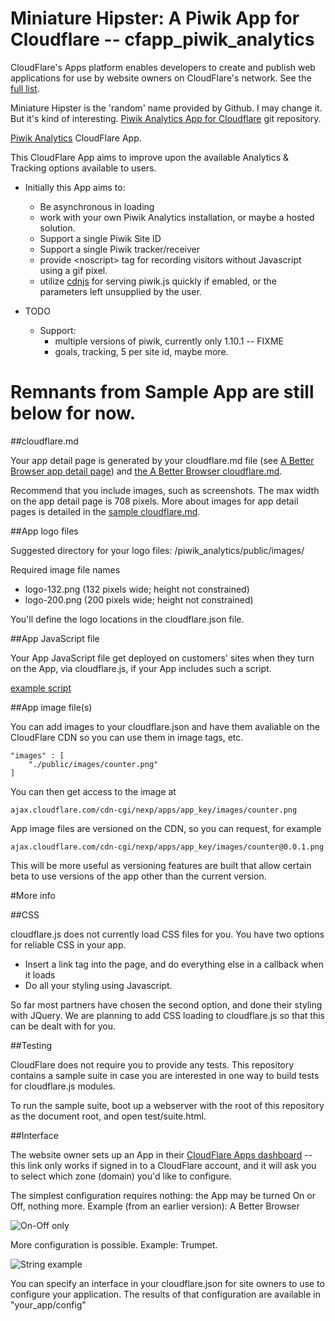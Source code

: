 # Miniature Hipster: A Piwik App for Cloudflare -- cfapp_piwik_analytics

CloudFlare's Apps platform enables developers to create and publish web applications for use by website owners on CloudFlare's network. See the [full list](https://www.cloudflare.com/apps).

Miniature Hipster is the 'random' name provided by Github. I may change it. But it's kind of interesting.
  [Piwik Analytics App for Cloudflare](https://github.com/px/cfapp-piwik-analytics.git/) git repository.

  [Piwik Analytics](https://www.cloudflare.com/apps/piwik_analytics) CloudFlare App.


This CloudFlare App aims to improve upon the available Analytics &amp; Tracking options available to users.
  * Initially this App aims to:
    * Be asynchronous in loading
    * work with your own Piwik Analytics installation, or maybe a hosted solution.
    * Support a single Piwik Site ID
    * Support a single Piwik tracker/receiver
    * provide &lt;noscript&gt; tag for recording visitors without Javascript using a gif pixel.
    * utilize [cdnjs](http://cdnjs.com) for serving piwik.js quickly if emabled, or the parameters left unsupplied by the user.

 * TODO
    * Support:
        * multiple versions of piwik, currently only 1.10.1 -- FIXME
        * goals, tracking, 5 per site id, maybe more.

# Remnants from Sample App are still below for now.

##cloudflare.md

Your app detail page is generated by your cloudflare.md file (see [A Better Browser app detail page](https://www.cloudflare.com/apps/abetterbrowser))
and [the A Better Browser cloudflare.md](https://github.com/xPaw/CF-ABetterBrowser/blob/master/cloudflare.md).

Recommend that you include images, such as screenshots. The max width on the app detail page is 708 pixels. More about images for app detail pages is detailed in the [sample cloudflare.md](https://github.com/cloudflare/cfapp_sample/blob/master/cloudflare.md).

##App logo files

Suggested directory for your logo files:
/piwik_analytics/public/images/

Required image file names
 * logo-132.png (132 pixels wide; height not constrained)
 * logo-200.png (200 pixels wide; height not constrained)

You'll define the logo locations in the cloudflare.json file.

##App JavaScript file

Your App JavaScript file get deployed on customers' sites when they turn on the App, via cloudflare.js, if your App includes such a script.

[example script](https://github.com/cloudflare/cfapp_sample/blob/master/public/javascripts/sample_app.js)

##App image file(s)

You can add images to your cloudflare.json and have them avaliable on the CloudFlare CDN
so you can use them in image tags, etc.

    "images" : [
        "./public/images/counter.png"
    ]

You can then get access to the image at

    ajax.cloudflare.com/cdn-cgi/nexp/apps/app_key/images/counter.png

App image files are versioned on the CDN, so you can request, for example

    ajax.cloudflare.com/cdn-cgi/nexp/apps/app_key/images/counter@0.0.1.png

This will be more useful as versioning features are built that allow certain beta
to use versions of the app other than the current version.

#More info

##CSS

cloudflare.js does not currently load CSS files for you. You have two options for
reliable CSS in your app.

- Insert a link tag into the page, and do everything else in a callback when it loads
- Do all your styling using Javascript.

So far most partners have chosen the second option, and done their styling with
JQuery. We are planning to add CSS loading to cloudflare.js so that this can be
dealt with for you.

##Testing

CloudFlare does not require you to provide any tests. This repository contains a sample suite in case you are interested in one way to build tests for cloudflare.js modules.

To run the sample suite, boot up a webserver with the root of this repository as the document root, and open test/suite.html.


##Interface

The website owner sets up an App in their [CloudFlare Apps dashboard](https://www.cloudflare.com/cloudflare-apps) -- this link only works if signed in to a CloudFlare account, and it will ask you to select which zone (domain) you'd like to configure.

The simplest configuration requires nothing: the App may be turned On or Off, nothing more. Example (from an earlier version): A Better Browser

![On-Off only](./cfapp_sample/raw/master/doc/.png "example")

More configuration is possible. Example: Trumpet.

![String example](./cfapp_sample/raw/master/doc/.png "example")


You can specify an interface in your cloudflare.json for site owners to use to configure your application. The results of that configuration are available in
"your_app/config"
